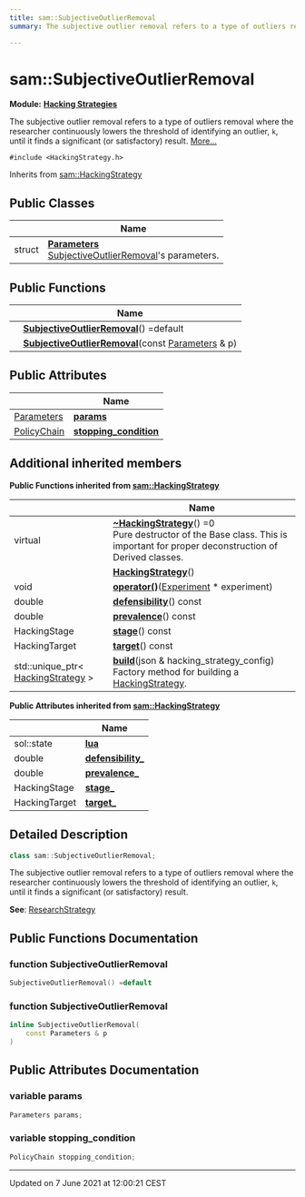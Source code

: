 ```yaml
---
title: sam::SubjectiveOutlierRemoval
summary: The subjective outlier removal refers to a type of outliers removal where the researcher continuously lowers the threshold of identifying an outlier, k, until it finds a significant (or satisfactory) result. 

---
```


# sam::SubjectiveOutlierRemoval

**Module:** **[Hacking Strategies](/doxygen/Modules/group___hacking_strategies/)**



The subjective outlier removal refers to a type of outliers removal where the researcher continuously lowers the threshold of identifying an outlier, `k`, until it finds a significant (or satisfactory) result.  [More...](#detailed-description)


`#include <HackingStrategy.h>`

Inherits from [sam::HackingStrategy](/doxygen/Classes/classsam_1_1_hacking_strategy/)

## Public Classes

|                | Name           |
| -------------- | -------------- |
| struct | **[Parameters](/doxygen/Classes/structsam_1_1_subjective_outlier_removal_1_1_parameters/)** <br>[SubjectiveOutlierRemoval](/doxygen/Classes/classsam_1_1_subjective_outlier_removal/)'s parameters.  |

## Public Functions

|                | Name           |
| -------------- | -------------- |
| | **[SubjectiveOutlierRemoval](/doxygen/Classes/classsam_1_1_subjective_outlier_removal/#function-subjectiveoutlierremoval)**() =default |
| | **[SubjectiveOutlierRemoval](/doxygen/Classes/classsam_1_1_subjective_outlier_removal/#function-subjectiveoutlierremoval)**(const [Parameters](/doxygen/Classes/structsam_1_1_subjective_outlier_removal_1_1_parameters/) & p) |

## Public Attributes

|                | Name           |
| -------------- | -------------- |
| [Parameters](/doxygen/Classes/structsam_1_1_subjective_outlier_removal_1_1_parameters/) | **[params](/doxygen/Classes/classsam_1_1_subjective_outlier_removal/#variable-params)**  |
| [PolicyChain](/doxygen/Classes/structsam_1_1_policy_chain/) | **[stopping_condition](/doxygen/Classes/classsam_1_1_subjective_outlier_removal/#variable-stopping_condition)**  |

## Additional inherited members

**Public Functions inherited from [sam::HackingStrategy](/doxygen/Classes/classsam_1_1_hacking_strategy/)**

|                | Name           |
| -------------- | -------------- |
| virtual | **[~HackingStrategy](/doxygen/Classes/classsam_1_1_hacking_strategy/#function-~hackingstrategy)**() =0<br>Pure destructor of the Base class. This is important for proper deconstruction of Derived classes.  |
| | **[HackingStrategy](/doxygen/Classes/classsam_1_1_hacking_strategy/#function-hackingstrategy)**() |
| void | **[operator()](/doxygen/Classes/classsam_1_1_hacking_strategy/#function-operator())**([Experiment](/doxygen/Classes/classsam_1_1_experiment/) * experiment) |
| double | **[defensibility](/doxygen/Classes/classsam_1_1_hacking_strategy/#function-defensibility)**() const |
| double | **[prevalence](/doxygen/Classes/classsam_1_1_hacking_strategy/#function-prevalence)**() const |
| HackingStage | **[stage](/doxygen/Classes/classsam_1_1_hacking_strategy/#function-stage)**() const |
| HackingTarget | **[target](/doxygen/Classes/classsam_1_1_hacking_strategy/#function-target)**() const |
| std::unique_ptr< [HackingStrategy](/doxygen/Classes/classsam_1_1_hacking_strategy/) > | **[build](/doxygen/Classes/classsam_1_1_hacking_strategy/#function-build)**(json & hacking_strategy_config)<br>Factory method for building a [HackingStrategy](/doxygen/Classes/classsam_1_1_hacking_strategy/).  |

**Public Attributes inherited from [sam::HackingStrategy](/doxygen/Classes/classsam_1_1_hacking_strategy/)**

|                | Name           |
| -------------- | -------------- |
| sol::state | **[lua](/doxygen/Classes/classsam_1_1_hacking_strategy/#variable-lua)**  |
| double | **[defensibility_](/doxygen/Classes/classsam_1_1_hacking_strategy/#variable-defensibility_)**  |
| double | **[prevalence_](/doxygen/Classes/classsam_1_1_hacking_strategy/#variable-prevalence_)**  |
| HackingStage | **[stage_](/doxygen/Classes/classsam_1_1_hacking_strategy/#variable-stage_)**  |
| HackingTarget | **[target_](/doxygen/Classes/classsam_1_1_hacking_strategy/#variable-target_)**  |


## Detailed Description

```cpp
class sam::SubjectiveOutlierRemoval;
```

The subjective outlier removal refers to a type of outliers removal where the researcher continuously lowers the threshold of identifying an outlier, `k`, until it finds a significant (or satisfactory) result. 

**See**: [ResearchStrategy](/doxygen/Classes/classsam_1_1_research_strategy/)
## Public Functions Documentation

### function SubjectiveOutlierRemoval

```cpp
SubjectiveOutlierRemoval() =default
```


### function SubjectiveOutlierRemoval

```cpp
inline SubjectiveOutlierRemoval(
    const Parameters & p
)
```


## Public Attributes Documentation

### variable params

```cpp
Parameters params;
```


### variable stopping_condition

```cpp
PolicyChain stopping_condition;
```


-------------------------------

Updated on  7 June 2021 at 12:00:21 CEST